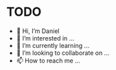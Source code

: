 # TODO

- 👋 Hi, I’m Daniel
- 👀 I’m interested in ...
- 🌱 I’m currently learning ...
- 💞️ I’m looking to collaborate on ...
- 📫 How to reach me ...

<!---
Alfieri/Alfieri is a ✨ special ✨ repository because its `README.md` (this file) appears on your GitHub profile.
You can click the Preview link to take a look at your changes.
--->
